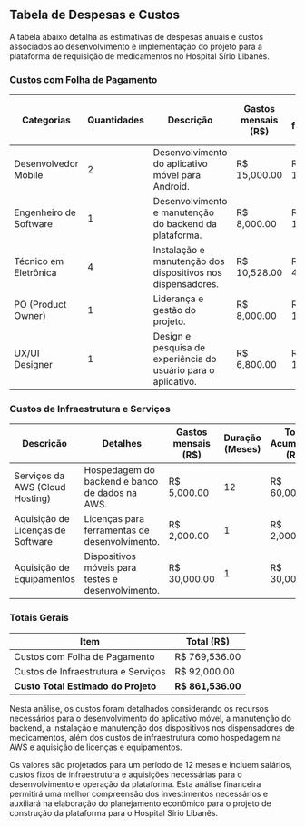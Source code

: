 ## Tabela de Despesas e Custos

A tabela abaixo detalha as estimativas de despesas anuais e custos associados ao desenvolvimento e implementação do projeto para a plataforma de requisição de medicamentos no Hospital Sírio Libanês.

### Custos com Folha de Pagamento

| Categorias            | Quantidades | Descrição                                                         | Gastos mensais (R$) | Valor CLT por funcionário (R$) | Duração (Meses) | Total Acumulado (R$) |
|-----------------------|-------------|-------------------------------------------------------------------|---------------------|---------------------------------|------------------|----------------------|
| Desenvolvedor Mobile  | 2           | Desenvolvimento do aplicativo móvel para Android.                | R$ 15,000.00        | R$ 11,192.50                    | 12               | R$ 269,100.00        |
| Engenheiro de Software| 1           | Desenvolvimento e manutenção do backend da plataforma.           | R$ 8,000.00         | R$ 11,688.00                    | 12               | R$ 140,256.00        |
| Técnico em Eletrônica | 4           | Instalação e manutenção dos dispositivos nos dispensadores.       | R$ 10,528.00        | R$ 4,895.00                     | 12               | R$ 126,864.00        |
| PO (Product Owner)    | 1           | Liderança e gestão do projeto.                                    | R$ 8,000.00         | R$ 12,688.00                    | 12               | R$ 152,256.00        |
| UX/UI Designer        | 1           | Design e pesquisa de experiência do usuário para o aplicativo.    | R$ 6,800.00         | R$ 10,297.00                    | 12               | R$ 81,564.00         |

### Custos de Infraestrutura e Serviços

| Descrição                                 | Detalhes                                            | Gastos mensais (R$) | Duração (Meses) | Total Acumulado (R$) |
|-------------------------------------------|-----------------------------------------------------|---------------------|------------------|----------------------|
| Serviços da AWS (Cloud Hosting)           | Hospedagem do backend e banco de dados na AWS.       | R$ 5,000.00         | 12               | R$ 60,000.00         |
| Aquisição de Licenças de Software         | Licenças para ferramentas de desenvolvimento.        | R$ 2,000.00         | 1                | R$ 2,000.00          |
| Aquisição de Equipamentos                 | Dispositivos móveis para testes e desenvolvimento.   | R$ 30,000.00        | 1                | R$ 30,000.00         |

### Totais Gerais

| Item                                      | Total (R$)                                         |
|-------------------------------------------|-----------------------------------------------------|
| Custos com Folha de Pagamento              | R$ 769,536.00                                      |
| Custos de Infraestrutura e Serviços        | R$ 92,000.00                                       |
| **Custo Total Estimado do Projeto**        | **R$ 861,536.00**                                  |

Nesta análise, os custos foram detalhados considerando os recursos necessários para o desenvolvimento do aplicativo móvel, a manutenção do backend, a instalação e manutenção dos dispositivos nos dispensadores de medicamentos, além dos custos de infraestrutura como hospedagem na AWS e aquisição de licenças e equipamentos.

Os valores são projetados para um período de 12 meses e incluem salários, custos fixos de infraestrutura e aquisições necessárias para o desenvolvimento e operação da plataforma. Esta análise financeira permitirá uma melhor compreensão dos investimentos necessários e auxiliará na elaboração do planejamento econômico para o projeto de construção da plataforma para o Hospital Sírio Libanês.
